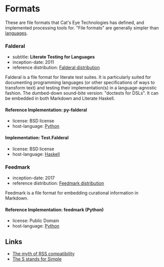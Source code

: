 Formats
=======

These are file formats that Cat's Eye Technologies has defined, and
implemented processing tools for.  "File formats" are generally simpler
than [languages](Languages.md).

### Falderal

*   subtitle: **Literate Testing for Languages**
*   inception-date: 2011
*   reference distribution: [Falderal distribution](https://catseye.tc/distribution/Falderal_distribution)

Falderal is a file format for literate test suites.  It is particularly
suited for documenting programming languages (or other specifications of
ways to transform text) and testing their implementation(s) in a
language-agnostic fashion.  The dumbed-down sound-bite version:
"doctests for DSLs".  It can be embedded in both Markdown and Literate
Haskell.

#### Reference Implementation: py-falderal

*   license: BSD license
*   host-language: [Python][]

#### Implementation: Test.Falderal

*   license: BSD license
*   host-language: [Haskell][]

### Feedmark

*   inception-date: 2017
*   reference distribution: [Feedmark distribution](https://catseye.tc/distribution/Feedmark_distribution)

Feedmark is a file format for embedding curational information in Markdown.

#### Reference Implementation: feedmark (Python)

*   license: Public Domain
*   host-language: [Python][]

Links
-----

*   [The myth of RSS compatibility](https://web.archive.org/web/20081103204806/http://diveintomark.org/archives/2004/02/04/incompatible-rss)
*   [The S stands for Simple](http://harmful.cat-v.org/software/xml/soap/simple)

[Python]: ../article/Project%20Dependencies.md#python
[Haskell]: ../article/Project%20Dependencies.md#haskell

